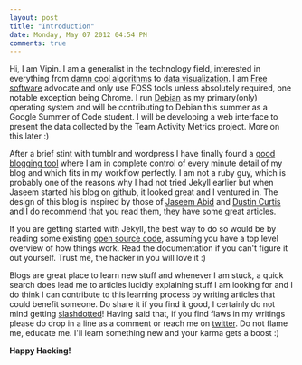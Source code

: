 ```yaml
---
layout: post
title: "Introduction"
date: Monday, May 07 2012 04:54 PM
comments: true
---
```


Hi, I am Vipin. I am a generalist in the technology field, interested in everything from [damn cool algorithms](http://blog.notdot.net/tag/damn-cool-algorithms) to [data visualization](https://github.com/mbostock/d3/wiki/Gallery). I am [Free software](http://www.gnu.org/philosophy/free-sw.html) advocate and only use FOSS tools unless absolutely required, one notable exception being Chrome. I run [Debian](http://www.debian.org) as my primary(only) operating system and will be contributing to Debian this summer as a Google Summer of Code student. I will be developing a web interface to present the data collected by the Team Activity Metrics project. More on this later :)

After a brief stint with tumblr and wordpress I have finally found a [good blogging tool](http://jekyllrb.com) where I am in complete control of every minute detail of my blog and which fits in my workflow perfectly. I am not a ruby guy, which is probably one of the reasons why I had not tried Jekyll earlier but when Jaseem started his blog on github, it looked great and I ventured in. The design of this blog is inspired by those of [Jaseem Abid](http://jaseemabid.github.com) and [Dustin Curtis](http://dcurt.is) and I do recommend that you read them, they have some great articles. 

If you are getting started with Jekyll, the best way to do so would be by reading some existing [open source code](http://github.com/swvist/swvist.github.com/), assuming you have a top level overview of how things work. Read the documentation if you can't figure it out yourself. Trust me, the hacker in you will love it :)

Blogs are great place to learn new stuff and whenever I am stuck, a quick search does lead me to articles lucidly explaining stuff I am looking for and I do think I can contribute to this learning process by writing articles that could benefit someone. Do share it if you find it good, I certainly do not mind getting [slashdotted](http://en.wikipedia.org/wiki/Slashdot_effect)! Having said that, if you find flaws in my writings please do drop in a line as a comment or reach me on [twitter](http://twitter.com/swvist). Do not flame me, educate me. I'll learn something new and your karma gets a boost :)

**Happy Hacking!**
